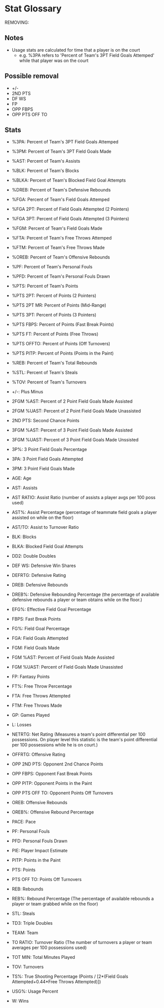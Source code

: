 
# Stat Glossary

REMOVING:

## Notes
- Usage stats are calculated for time that a player is on the court
  - e.g. %3PA refers to 'Percent of Team's 3PT Field Goals Attemped' while that player was on the court

## Possible removal
- +/-
- 2ND PTS
- DF WS
- FP
- OPP FBPS
- OPP PTS OFF TO

## Stats
- %3PA: Percent of Team's 3PT Field Goals Attemped

- %3PM: Percent of Team's 3PT Field Goals Made
- %AST: Percent of Team's Assists
- %BLK: Percent of Team's Blocks
- %BLKA: Percent of Team's Blocked Field Goal Attempts
- %DREB: Percent of Team's Defensive Rebounds
- %FGA: Percent of Team's Field Goals Attemped
- %FGA 2PT: Percent of Field Goals Attempted (2 Pointers)
- %FGA 3PT: Percent of Field Goals Attempted (3 Pointers)
- %FGM: Percent of Team's Field Goals Made
- %FTA: Percent of Team's Free Throws Attemped
- %FTM: Percent of Team's Free Throws Made
- %OREB: Percent of Team's Offensive Rebounds
- %PF: Percent of Team's Personal Fouls
- %PFD: Percent of Team's Personal Fouls Drawn
- %PTS: Percent of Team's Points
- %PTS 2PT: Percent of Points (2 Pointers)
- %PTS 2PT MR: Percent of Points (Mid-Range)
- %PTS 3PT: Percent of Points (3 Pointers)
- %PTS FBPS: Percent of Points (Fast Break Points)
- %PTS FT: Percent of Points (Free Throws)
- %PTS OFFTO: Percent of Points (Off Turnovers)
- %PTS PITP: Percent of Points (Points in the Paint)
- %REB: Percent of Team's Total Rebounds
- %STL: Percent of Team's Steals
- %TOV: Percent of Team's Turnovers
- +/-: Plus Minus
- 2FGM %AST: Percent of 2 Point Field Goals Made Assisted
- 2FGM %UAST: Percent of 2 Point Field Goals Made Unassisted
- 2ND PTS: Second Chance Points
- 3FGM %AST: Percent of 3 Point Field Goals Made Assisted
- 3FGM %UAST: Percent of 3 Point Field Goals Made Unssisted
- 3P%: 3 Point Field Goals Percentage
- 3PA: 3 Point Field Goals Attempted
- 3PM: 3 Point Field Goals Made
- AGE: Age
- AST: Assists
- AST RATIO: Assist Ratio (number of assists a player avgs per 100 poss used)
- AST%: Assist Percentage (percentage of teammate field goals a player assisted on while on the floor)
- AST/TO: Assist to Turnover Ratio
- BLK: Blocks
- BLKA: Blocked Field Goal Attempts
- DD2: Double Doubles
- DEF WS: Defensive Win Shares
- DEFRTG: Defensive Rating
- DREB: Defensive Rebounds
- DREB%: Defensive Rebounding Percentage (the percentage of available defensive rebounds a player or team obtains while on the floor.)
- EFG%: Effective Field Goal Percentage
- FBPS: Fast Break Points
- FG%: Field Goal Percentage
- FGA: Field Goals Attempted
- FGM: Field Goals Made
- FGM %AST: Percent of Field Goals Made Assisted
- FGM %UAST: Percent of Field Goals Made Unassisted
- FP: Fantasy Points
- FT%: Free Throw Percentage
- FTA: Free Throws Attempted
- FTM: Free Throws Made
- GP: Games Played
- L: Losses
- NETRTG: Net Rating (Measures a team's point differential per 100 possessions. On player level this statistic is the team's point differential per 100 possessions while he is on court.)
- OFFRTG: Offensive Rating
- OPP 2ND PTS: Opponent 2nd Chance Points
- OPP FBPS: Opponent Fast Break Points
- OPP PITP: Opponent Points in the Paint
- OPP PTS OFF TO: Opponent Points Off Turnovers
- OREB: Offensive Rebounds
- OREB%: Offensive Rebound Percentage
- PACE: Pace
- PF: Personal Fouls
- PFD: Personal Fouls Drawn
- PIE: Player Impact Estimate
- PITP: Points in the Paint
- PTS: Points
- PTS OFF TO: Points Off Turnovers
- REB: Rebounds
- REB%: Rebound Percentage (The percentage of available rebounds a player or team grabbed while on the floor)
- STL: Steals
- TD3: Triple Doubles
- TEAM: Team
- TO RATIO: Turnover Ratio (The number of turnovers a player or team averages per 100 possessions used)
- TOT MIN: Total Minutes Played
- TOV: Turnovers
- TS%: True Shooting Percentage (Points / [2*(Field Goals Attempted+0.44*Free Throws Attempted)])
- USG%: Usage Percent
- W: Wins